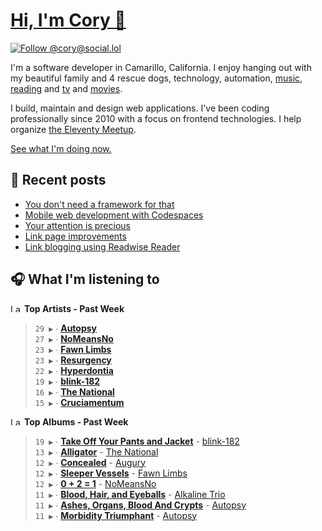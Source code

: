 # [Hi, I'm Cory 👋](https://coryd.dev)

[![Follow @cory@social.lol](https://img.shields.io/mastodon/follow/109606224363698309?domain=https%3A%2F%2Fsocial.lol&style=for-the-badge&logo=Mastodon&logoColor=white&labelColor=6364FF)](https://social.lol/@cory)

I'm a software developer in Camarillo, California. I enjoy hanging out with my beautiful family and 4 rescue dogs, technology, automation, [music](https://last.fm/user/coryd_), [reading](https://app.thestorygraph.com/profile/coryd) and [tv](https://trakt.tv/users/cdransf) and [movies](https://trakt.tv/users/cdransf).

I build, maintain and design web applications. I've been coding professionally since 2010 with a focus on frontend technologies. I help organize [the Eleventy Meetup](https://11tymeetup.dev/).

[See what I'm doing now.](https://coryd.dev/now)

## 📝 Recent posts

<!-- BLOGPOSTS:START -->
- [You don't need a framework for that](https://coryd.dev/posts/2024/you-dont-need-a-framework-for-that/)
- [Mobile web development with Codespaces](https://coryd.dev/posts/2024/mobile-web-development-with-codespaces/)
- [Your attention is precious](https://coryd.dev/posts/2024/your-attention-is-precious/)
- [Link page improvements](https://coryd.dev/posts/2024/link-page-improvements/)
- [Link blogging using Readwise Reader](https://coryd.dev/posts/2024/link-blogging-using-readwise/)
<!-- BLOGPOSTS:END -->

## 🎧 What I'm listening to

<!--START_LASTFM_ARTISTS:{"period": "7day", "rows": 8}-->
<a href="https://last.fm" target="_blank"><img src="https://user-images.githubusercontent.com/17434202/215290617-e793598d-d7c9-428f-9975-156db1ba89cc.svg" alt="Last.fm Logo" width="18" height="13"/></a> **Top Artists - Past Week**

> `29 ▶️` ∙ **[Autopsy](https://www.last.fm/music/Autopsy)**<br/>
> `27 ▶️` ∙ **[NoMeansNo](https://www.last.fm/music/NoMeansNo)**<br/>
> `23 ▶️` ∙ **[Fawn Limbs](https://www.last.fm/music/Fawn+Limbs)**<br/>
> `23 ▶️` ∙ **[Resurgency](https://www.last.fm/music/Resurgency)**<br/>
> `22 ▶️` ∙ **[Hyperdontia](https://www.last.fm/music/Hyperdontia)**<br/>
> `19 ▶️` ∙ **[blink-182](https://www.last.fm/music/blink-182)**<br/>
> `16 ▶️` ∙ **[The National](https://www.last.fm/music/The+National)**<br/>
> `15 ▶️` ∙ **[Cruciamentum](https://www.last.fm/music/Cruciamentum)**<br/>
<!--END_LASTFM_ARTISTS-->

<!--START_LASTFM_ALBUMS:{"period": "7day", "rows": 8}-->
<a href="https://last.fm" target="_blank"><img src="https://user-images.githubusercontent.com/17434202/215290617-e793598d-d7c9-428f-9975-156db1ba89cc.svg" alt="Last.fm Logo" width="18" height="13"/></a> **Top Albums - Past Week**

> `19 ▶️` ∙ **[Take Off Your Pants and Jacket](https://www.last.fm/music/blink-182/Take+Off+Your+Pants+and+Jacket)** - [blink-182](https://www.last.fm/music/blink-182)<br/>
> `13 ▶️` ∙ **[Alligator](https://www.last.fm/music/The+National/Alligator)** - [The National](https://www.last.fm/music/The+National)<br/>
> `12 ▶️` ∙ **[Concealed](https://www.last.fm/music/Augury/Concealed)** - [Augury](https://www.last.fm/music/Augury)<br/>
> `12 ▶️` ∙ **[Sleeper Vessels](https://www.last.fm/music/Fawn+Limbs/Sleeper+Vessels)** - [Fawn Limbs](https://www.last.fm/music/Fawn+Limbs)<br/>
> `12 ▶️` ∙ **[0 + 2 = 1](https://www.last.fm/music/NoMeansNo/0+%252B+2+=+1)** - [NoMeansNo](https://www.last.fm/music/NoMeansNo)<br/>
> `11 ▶️` ∙ **[Blood, Hair, and Eyeballs](https://www.last.fm/music/Alkaline+Trio/Blood,+Hair,+and+Eyeballs)** - [Alkaline Trio](https://www.last.fm/music/Alkaline+Trio)<br/>
> `11 ▶️` ∙ **[Ashes, Organs, Blood And Crypts](https://www.last.fm/music/Autopsy/Ashes,+Organs,+Blood+And+Crypts)** - [Autopsy](https://www.last.fm/music/Autopsy)<br/>
> `11 ▶️` ∙ **[Morbidity Triumphant](https://www.last.fm/music/Autopsy/Morbidity+Triumphant)** - [Autopsy](https://www.last.fm/music/Autopsy)<br/>
<!--END_LASTFM_ALBUMS-->
